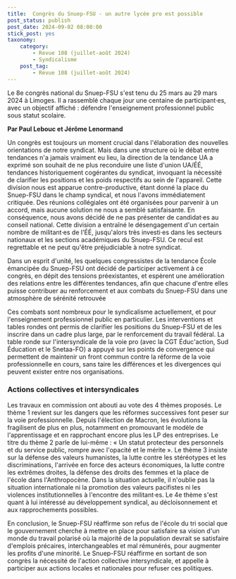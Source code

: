 ```yaml
---
title:  Congrès du Snuep-FSU - un autre lycée pro est possible
post_status: publish
post_date: 2024-09-02 08:00:00
stick_post: yes
taxonomy:
    category:
        - Revue 108 (juillet-août 2024)
        - Syndicalisme
    post_tag:
        - Revue 108 (juillet-août 2024)
---
```




Le 8e congrès national du Snuep-FSU s'est tenu du 25 mars au 29 mars 2024 à Limoges. Il a rassemblé chaque jour une centaine de participant·es, avec un objectif affiché : défendre l'enseignement professionnel public sous statut scolaire.

**Par Paul Lebouc et Jérôme Lenormand**

Un congrès est toujours un moment crucial dans l'élaboration des nouvelles orientations de notre syndicat. Mais dans une structure où le débat entre tendances n'a jamais vraiment eu lieu, la direction de la tendance UA a exprimé son souhait de ne plus reconduire une liste d'union UA/ÉÉ, tendances historiquement cogérantes du syndicat, invoquant la nécessité de clarifier les positions et les poids respectifs au sein de l'appareil. Cette division nous est apparue contre-productive, étant donné la place du Snuep-FSU dans le champ syndical, et nous l'avons immédiatement critiquée. Des réunions collégiales ont été organisées pour parvenir à un accord, mais aucune solution ne nous a semblé satisfaisante. En conséquence, nous avons décidé de ne pas présenter de candidat·es au conseil national. Cette division a entraîné le désengagement d'un certain nombre de militant·es de l'ÉÉ, jusqu'alors très investi·es dans les secteurs nationaux et les sections académiques du Snuep-FSU. Ce recul est regrettable et ne peut qu'être préjudiciable à notre syndicat.

Dans un esprit d'unité, les quelques congressistes de la tendance École émancipée du Snuep-FSU ont décidé de participer activement à ce congrès, en dépit des tensions préexistantes, et espèrent une amélioration des relations entre les différentes tendances, afin que chacune d'entre elles puisse contribuer au renforcement et aux combats du Snuep-FSU dans une atmosphère de sérénité retrouvée

Ces combats sont nombreux pour le syndicalisme actuellement, et pour l'enseignement professionnel public en particulier. Les interventions et tables rondes ont permis de clarifier les positions du Snuep-FSU et de les inscrire dans un cadre plus large, par le renforcement du travail fédéral. La table ronde sur l'intersyndicale de la voie pro (avec la CGT Éduc'action, Sud Éducation et le Snetaa-FO) a appuyé sur les points de convergence qui permettent de maintenir un front commun contre la réforme de la voie professionnelle en cours, sans taire les différences et les divergences qui peuvent exister entre nos organisations.

### Actions collectives et intersyndicales

Les travaux en commission ont abouti au vote des 4 thèmes proposés. Le thème 1 revient sur les dangers que les réformes successives font peser sur la voie professionnelle. Depuis l'élection de Macron, les évolutions la fragilisent de plus en plus, notamment en promouvant le modèle de l'apprentissage et en rapprochant encore plus les LP des entreprises. Le titre du thème 2 parle de lui-même : « Un statut protecteur des personnels et du service public, rompre avec l'opacité et le mérite ». Le thème 3 insiste sur la défense des valeurs humanistes, la lutte contre les stéréotypes et les discriminations, l'arrivée en force des acteurs économiques, la lutte contre les extrêmes droites, la défense des droits des femmes et la place de l'école dans l'Anthropocène. Dans la situation actuelle, il n'oublie pas la situation internationale ni la promotion des valeurs pacifistes ni les violences institutionnelles à l'encontre des militant·es. Le 4e thème s'est quant à lui intéressé au développement syndical, au décloisonnement et aux rapprochements possibles.

En conclusion, le Snuep-FSU réaffirme son refus de l'école du tri social que le gouvernement cherche à mettre en place pour satisfaire sa vision d'un monde du travail polarisé où la majorité de la population devrait se satisfaire d'emplois précaires, interchangeables et mal rémunérés, pour augmenter les profits d'une minorité. Le Snuep-FSU réaffirme en sortant de son congrès la nécessité de l'action collective intersyndicale, et appelle à participer aux actions locales et nationales pour refuser ces politiques.
